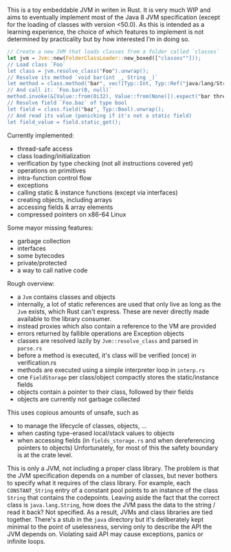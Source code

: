 This is a toy embeddable JVM in writen in Rust. It is very much WIP and aims to eventually 
implement most of the Java 8 JVM specification (except for the loading of classes with version <50.0).
As this is intended as a learning experience, the choice of which features to implement is
not determined by practicality but by how interested I'm in doing so.

```rust
// Create a new JVM that loads classes from a folder called `classes`
let jvm = Jvm::new(FolderClassLoader::new_boxed(["classes""]));
// Load class `Foo`
let class = jvm.resolve_class("Foo").unwrap();
// Resolve its method `void bar(int _, String _)`
let method = class.method("bar", vec![Typ::Int, Typ::Ref("java/lang/String".into())], None).unwrap();
// And call it: `Foo.bar(0, null)`
method.invoke(&[Value::from(0i32), Value::from(None)]).expect("bar threw an exception");
// Resolve field `Foo.baz` of type bool
let field = class.field("baz", Typ::Bool).unwrap();
// And read its value (panicking if it's not a static field)
let field_value = field.static_get();
```

Currently implemented:
- thread-safe access
- class loading/initialization
- verification by type checking (not all instructions covered yet)
- operations on primitives
- intra-function control flow
- exceptions
- calling static & instance functions (except via interfaces)
- creating objects, including arrays
- accessing fields & array elements
- compressed pointers on x86-64 Linux

Some mayor missing features:
- garbage collection
- interfaces
- some bytecodes
- private/protected
- a way to call native code

Rough overview:
- a `Jvm` contains classes and objects
- internally, a lot of static references are used that only live as long as the `Jvm` exists,
  which Rust can't express. These are never directly made available to the library consumer.
- instead proxies which also contain a reference to the VM are provided
- errors returned by fallible operations are Exception objects
- classes are resolved lazily by `Jvm::resolve_class` and parsed in `parse.rs`
- before a method is executed, it's class will be verified (once) in verification.rs
- methods are executed using a simple interpreter loop in `interp.rs`
- one `FieldStorage` per class/object compactly stores the static/instance fields 
- objects contain a pointer to their class, followed by their fields
- objects are currently not garbage collected

This uses copious amounts of unsafe, such as
- to manage the lifecycle of classes, objects, …
- when casting type-erased local/stack values to objects
- when accessing fields (in `fields_storage.rs` and when dereferencing pointers to objects)
Unfortunately, for most of this the safety boundary is at the crate level.

This is only a JVM, not including a proper class library. The problem is that the JVM
specification depends on a number of classes, but never bothers to specify what it requires
of the class library. For example, each `CONSTANT_String` entry of a constant pool points
to an instance of the class `String` that contains the codepoints. Leaving aside the fact
that the correct class is `java.lang.String`, how does the JVM pass the data to the string /
read it back? Not specified. As a result, JVMs and class libraries are tied together. There's
a stub in the `java` directory but it's deliberately kept minimal to the point of uselessness,
serving only to describe the API the JVM depends on. Violating said API may cause exceptions, 
panics or infinite loops.
